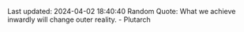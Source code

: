Last updated: 2024-04-02 18:40:40
Random Quote: What we achieve inwardly will change outer reality. - Plutarch